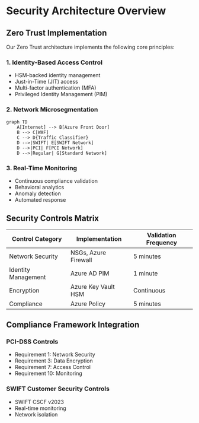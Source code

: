 # Security Architecture Overview

## Zero Trust Implementation

Our Zero Trust architecture implements the following core principles:

### 1. Identity-Based Access Control
- HSM-backed identity management
- Just-in-Time (JIT) access
- Multi-factor authentication (MFA)
- Privileged Identity Management (PIM)

### 2. Network Microsegmentation
```mermaid
graph TD
    A[Internet] --> B[Azure Front Door]
    B --> C[WAF]
    C --> D{Traffic Classifier}
    D -->|SWIFT| E[SWIFT Network]
    D -->|PCI| F[PCI Network]
    D -->|Regular| G[Standard Network]
```

### 3. Real-Time Monitoring
- Continuous compliance validation
- Behavioral analytics
- Anomaly detection
- Automated response

## Security Controls Matrix

| Control Category | Implementation | Validation Frequency |
|-----------------|----------------|---------------------|
| Network Security| NSGs, Azure Firewall | 5 minutes |
| Identity Management | Azure AD PIM | 1 minute |
| Encryption | Azure Key Vault HSM | Continuous |
| Compliance | Azure Policy | 5 minutes |

## Compliance Framework Integration

### PCI-DSS Controls
- Requirement 1: Network Security
- Requirement 3: Data Encryption
- Requirement 7: Access Control
- Requirement 10: Monitoring

### SWIFT Customer Security Controls
- SWIFT CSCF v2023
- Real-time monitoring
- Network isolation